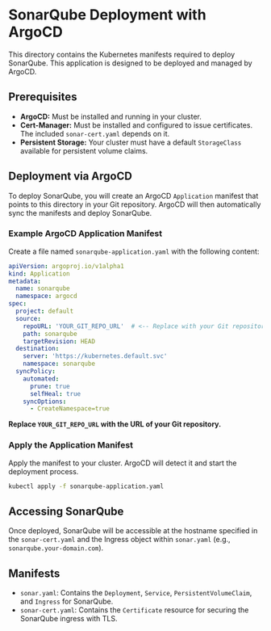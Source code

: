 # SonarQube Deployment with ArgoCD

This directory contains the Kubernetes manifests required to deploy SonarQube. This application is designed to be deployed and managed by ArgoCD.

## Prerequisites

-   **ArgoCD:** Must be installed and running in your cluster.
-   **Cert-Manager:** Must be installed and configured to issue certificates. The included `sonar-cert.yaml` depends on it.
-   **Persistent Storage:** Your cluster must have a default `StorageClass` available for persistent volume claims.

## Deployment via ArgoCD

To deploy SonarQube, you will create an ArgoCD `Application` manifest that points to this directory in your Git repository. ArgoCD will then automatically sync the manifests and deploy SonarQube.

### Example ArgoCD Application Manifest

Create a file named `sonarqube-application.yaml` with the following content:

```yaml
apiVersion: argoproj.io/v1alpha1
kind: Application
metadata:
  name: sonarqube
  namespace: argocd
spec:
  project: default
  source:
    repoURL: 'YOUR_GIT_REPO_URL'  # <-- Replace with your Git repository URL
    path: sonarqube
    targetRevision: HEAD
  destination:
    server: 'https://kubernetes.default.svc'
    namespace: sonarqube
  syncPolicy:
    automated:
      prune: true
      selfHeal: true
    syncOptions:
      - CreateNamespace=true
```

**Replace `YOUR_GIT_REPO_URL` with the URL of your Git repository.**

### Apply the Application Manifest

Apply the manifest to your cluster. ArgoCD will detect it and start the deployment process.

```bash
kubectl apply -f sonarqube-application.yaml
```

## Accessing SonarQube

Once deployed, SonarQube will be accessible at the hostname specified in the `sonar-cert.yaml` and the Ingress object within `sonar.yaml` (e.g., `sonarqube.your-domain.com`).

## Manifests

-   `sonar.yaml`: Contains the `Deployment`, `Service`, `PersistentVolumeClaim`, and `Ingress` for SonarQube.
-   `sonar-cert.yaml`: Contains the `Certificate` resource for securing the SonarQube ingress with TLS.
